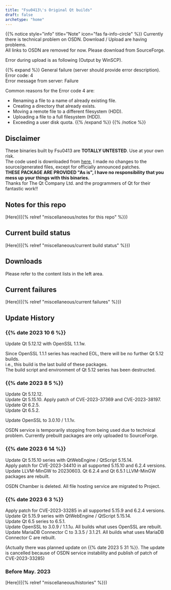 ```yaml
---
title: "Fsu0413\'s Original Qt builds"
draft: false
archetype: "home"
---
```


{{% notice style="info" title="Note"  icon="fas fa-info-circle" %}}
Currently there is technical problem on OSDN. Download / Upload are having problems.  
All links to OSDN are removed for now. Please download from SourceForge.

Error during upload is as following (Output by WinSCP).

{{% expand %}}
General failure (server should provide error description).  
Error code: 4  
Error message from server: Failure

Common reasons for the Error code 4 are:
- Renaming a file to a name of already existing file.
- Creating a directory that already exists.
- Moving a remote file to a different filesystem (HDD).
- Uploading a file to a full filesystem (HDD).
- Exceeding a user disk quota.
{{% /expand %}}
{{% /notice %}}

## Disclaimer

These binaries built by Fsu0413 are __TOTALLY UNTESTED__. Use at your own risk.  
The code used is downloaded from [here](http://download.qt.io), I made no changes to the source/generated files, except for officially announced patches.  
__THESE PACKAGE ARE PROVIDED "As is", I have no responsibility that you mess up your things with this binaries.__  
Thanks for The Qt Company Ltd. and the programmers of Qt for their fantastic work!!

## Notes for this repo

[Here]({{% relref "miscellaneous/notes for this repo" %}})

## Current build status

[Here]({{% relref "miscellaneous/current build status" %}})

## Downloads

Please refer to the content lists in the left area.

## Current failures

[Here]({{% relref "miscellaneous/current failures" %}})

## Update History

### {{% date 2023 10 6 %}}
Update Qt 5.12.12 with OpenSSL 1.1.1w.

Since OpenSSL 1.1.1 series has reached EOL, there will be no further Qt 5.12 builds.  
i.e., this build is the last build of these packages.  
The build script and environment of Qt 5.12 series has been destructed.

### {{% date 2023 8 5 %}}
Update Qt 5.12.12.  
Update Qt 5.15.10. Apply patch of CVE-2023-37369 and CVE-2023-38197.  
Update Qt 6.2.5.  
Update Qt 6.5.2.

Update OpenSSL to 3.0.10 / 1.1.1v.

OSDN service is temporarily stopping from being used due to technical problem. Currently prebuilt packages are only uploaded to SourceForge.

### {{% date 2023 6 14 %}}
Update Qt 5.15.10 series with QtWebEngine / QtScript 5.15.14.  
Apply patch for CVE-2023-34410 in all supported 5.15.10 and 6.2.4 versions.  
Update LLVM-MinGW to 20230603. Qt 6.2.4 and Qt 6.5.1 LLVM-MinGW packages are rebuilt.

OSDN Chamber is deleted. All file hosting service are migrated to Project.

### {{% date 2023 6 3 %}}
Apply patch for CVE-2023-33285 in all supported 5.15.9 and 6.2.4 versions.  
Update Qt 5.15.9 series with QtWebEngine / QtScript 5.15.14.  
Update Qt 6.5 series to 6.5.1.  
Update OpenSSL to 3.0.9 / 1.1.1u. All builds what uses OpenSSL are rebuilt.  
Update MariaDB Connector C to 3.3.5 / 3.1.21. All builds what uses MariaDB Connector C are rebuilt.

(Actually there was planned update on {{% date 2023 5 31 %}}. The update is cancelled because of OSDN service instability and publish of patch of CVE-2023-33285)

### Before May. 2023

[Here]({{% relref "miscellaneous/histories" %}})
